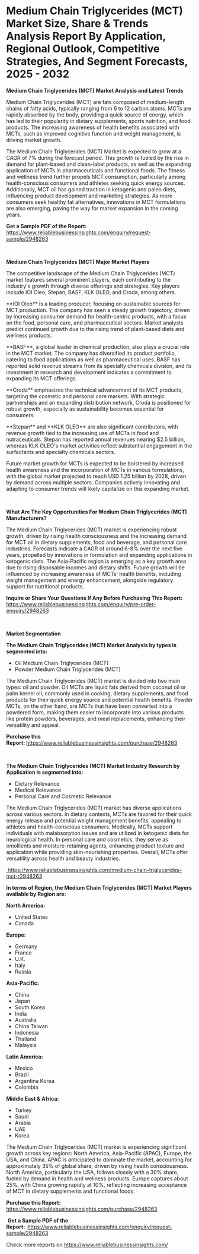 <p><h1>Medium Chain Triglycerides (MCT) Market Size, Share & Trends Analysis Report By Application, Regional Outlook, Competitive Strategies, And Segment Forecasts, 2025 - 2032</h1></p><p><strong>Medium Chain Triglycerides (MCT) Market Analysis and Latest Trends</strong></p>
<p><p>Medium Chain Triglycerides (MCT) are fats composed of medium-length chains of fatty acids, typically ranging from 6 to 12 carbon atoms. MCTs are rapidly absorbed by the body, providing a quick source of energy, which has led to their popularity in dietary supplements, sports nutrition, and food products. The increasing awareness of health benefits associated with MCTs, such as improved cognitive function and weight management, is driving market growth.</p><p>The Medium Chain Triglycerides (MCT) Market is expected to grow at a CAGR of 7% during the forecast period. This growth is fueled by the rise in demand for plant-based and clean-label products, as well as the expanding application of MCTs in pharmaceuticals and functional foods. The fitness and wellness trend further propels MCT consumption, particularly among health-conscious consumers and athletes seeking quick energy sources. Additionally, MCT oil has gained traction in ketogenic and paleo diets, influencing product development and marketing strategies. As more consumers seek healthy fat alternatives, innovations in MCT formulations are also emerging, paving the way for market expansion in the coming years.</p></p>
<p><strong>Get a Sample PDF of the Report:&nbsp;</strong> <a href="https://www.reliablebusinessinsights.com/enquiry/request-sample/2948263?utm_campaign=3362&utm_medium=2&utm_source=Github&utm_content=ia&utm_term=12032025&utm_id=medium-chain-triglycerides-mct">https://www.reliablebusinessinsights.com/enquiry/request-sample/2948263</a></p>
<p>&nbsp;</p>
<p><strong>Medium Chain Triglycerides (MCT) Major Market Players</strong></p>
<p><p>The competitive landscape of the Medium Chain Triglycerides (MCT) market features several prominent players, each contributing to the industry's growth through diverse offerings and strategies. Key players include IOI Oleo, Stepan, BASF, KLK OLEO, and Croda, among others.</p><p>**IOI Oleo** is a leading producer, focusing on sustainable sources for MCT production. The company has seen a steady growth trajectory, driven by increasing consumer demand for health-centric products, with a focus on the food, personal care, and pharmaceutical sectors. Market analysts predict continued growth due to the rising trend of plant-based diets and wellness products.</p><p>**BASF**, a global leader in chemical production, also plays a crucial role in the MCT market. The company has diversified its product portfolio, catering to food applications as well as pharmaceutical uses. BASF has reported solid revenue streams from its specialty chemicals division, and its investment in research and development indicates a commitment to expanding its MCT offerings.</p><p>**Croda** emphasizes the technical advancement of its MCT products, targeting the cosmetic and personal care markets. With strategic partnerships and an expanding distribution network, Croda is positioned for robust growth, especially as sustainability becomes essential for consumers.</p><p>**Stepan** and **KLK OLEO** are also significant contributors, with revenue growth tied to the increasing use of MCTs in food and nutraceuticals. Stepan has reported annual revenues nearing $2.5 billion, whereas KLK OLEO's market activities reflect substantial engagement in the surfactants and specialty chemicals sectors.</p><p>Future market growth for MCTs is expected to be bolstered by increased health awareness and the incorporation of MCTs in various formulations, with the global market projected to reach USD 1.25 billion by 2028, driven by demand across multiple sectors. Companies actively innovating and adapting to consumer trends will likely capitalize on this expanding market.</p></p>
<p>&nbsp;</p>
<p><strong>What Are The Key Opportunities For Medium Chain Triglycerides (MCT) Manufacturers?</strong></p>
<p><p>The Medium Chain Triglycerides (MCT) market is experiencing robust growth, driven by rising health consciousness and the increasing demand for MCT oil in dietary supplements, food and beverage, and personal care industries. Forecasts indicate a CAGR of around 6-8% over the next five years, propelled by innovations in formulation and expanding applications in ketogenic diets. The Asia-Pacific region is emerging as a key growth area due to rising disposable incomes and dietary shifts. Future growth will be influenced by increasing awareness of MCTs' health benefits, including weight management and energy enhancement, alongside regulatory support for nutritional products.</p></p>
<p><strong>Inquire or Share Your Questions If Any Before Purchasing This Report:</strong> <a href="https://www.reliablebusinessinsights.com/enquiry/pre-order-enquiry/2948263?utm_campaign=3362&utm_medium=2&utm_source=Github&utm_content=ia&utm_term=12032025&utm_id=medium-chain-triglycerides-mct">https://www.reliablebusinessinsights.com/enquiry/pre-order-enquiry/2948263</a></p>
<p>&nbsp;</p>
<p><strong>Market Segmentation</strong></p>
<p><strong>The Medium Chain Triglycerides (MCT) Market Analysis by types is segmented into:</strong></p>
<p><ul><li>Oil Medium Chain Triglycerides (MCT)</li><li>Powder Medium Chain Triglycerides (MCT)</li></ul></p>
<p><p>The Medium Chain Triglycerides (MCT) market is divided into two main types: oil and powder. Oil MCTs are liquid fats derived from coconut oil or palm kernel oil, commonly used in cooking, dietary supplements, and food products for their quick energy source and potential health benefits. Powder MCTs, on the other hand, are MCTs that have been converted into a powdered form, making them easier to incorporate into various products like protein powders, beverages, and meal replacements, enhancing their versatility and appeal.</p></p>
<p><strong>Purchase this Report:&nbsp;</strong><a href="https://www.reliablebusinessinsights.com/purchase/2948263?utm_campaign=3362&utm_medium=2&utm_source=Github&utm_content=ia&utm_term=12032025&utm_id=medium-chain-triglycerides-mct">https://www.reliablebusinessinsights.com/purchase/2948263</a></p>
<p>&nbsp;</p>
<p><strong>The Medium Chain Triglycerides (MCT) Market Industry Research by Application is segmented into:</strong></p>
<p><ul><li>Dietary Relevance</li><li>Medical Relevance</li><li>Personal Care and Cosmetic Relevance</li></ul></p>
<p><p>The Medium Chain Triglycerides (MCT) market has diverse applications across various sectors. In dietary contexts, MCTs are favored for their quick energy release and potential weight management benefits, appealing to athletes and health-conscious consumers. Medically, MCTs support individuals with malabsorption issues and are utilized in ketogenic diets for neurological health. In personal care and cosmetics, they serve as emollients and moisture-retaining agents, enhancing product texture and application while providing skin-nourishing properties. Overall, MCTs offer versatility across health and beauty industries.</p></p>
<p><a href="https://www.reliablebusinessinsights.com/medium-chain-triglycerides-mct-r2948263?utm_campaign=3362&utm_medium=2&utm_source=Github&utm_content=ia&utm_term=12032025&utm_id=medium-chain-triglycerides-mct">&nbsp;https://www.reliablebusinessinsights.com/medium-chain-triglycerides-mct-r2948263</a></p>
<p><strong>In terms of Region, the Medium Chain Triglycerides (MCT) Market Players available by Region are:</strong></p>
<p>
    <p> <strong> North America: </strong>
        <ul>
            <li>United States</li>
            <li>Canada</li>
        </ul>
        </p> 
    <p> <strong> Europe: </strong>
        <ul>
            <li>Germany</li>
            <li>France</li>
            <li>U.K.</li>
            <li>Italy</li>
            <li>Russia</li>
        </ul>
        </p> 
    <p> <strong> Asia-Pacific: </strong>
        <ul>
            <li>China</li>
            <li>Japan</li>
            <li>South Korea</li>
            <li>India</li>
            <li>Australia</li>
            <li>China Taiwan</li>
            <li>Indonesia</li>
            <li>Thailand</li>
            <li>Malaysia</li>
        </ul>
        </p> 
    <p> <strong> Latin America: </strong>
        <ul>
            <li>Mexico</li>
            <li>Brazil</li>
            <li>Argentina Korea</li>
            <li>Colombia</li>
        </ul>
        </p> 
    <p> <strong> Middle East & Africa: </strong>
        <ul>
            <li>Turkey</li>
            <li>Saudi</li>
            <li>Arabia</li>
            <li>UAE</li>
            <li>Korea</li>
        </ul>
    </p>
    </p>
<p><p>The Medium Chain Triglycerides (MCT) market is experiencing significant growth across key regions: North America, Asia-Pacific (APAC), Europe, the USA, and China. APAC is anticipated to dominate the market, accounting for approximately 35% of global share, driven by rising health consciousness. North America, particularly the USA, follows closely with a 30% share, fueled by demand in health and wellness products. Europe captures about 25%, with China growing rapidly at 10%, reflecting increasing acceptance of MCT in dietary supplements and functional foods.</p></p>
<p><strong>Purchase this Report: </strong><a href="https://www.reliablebusinessinsights.com/purchase/2948263?utm_campaign=3362&utm_medium=2&utm_source=Github&utm_content=ia&utm_term=12032025&utm_id=medium-chain-triglycerides-mct">https://www.reliablebusinessinsights.com/purchase/2948263</a></p>
<p>&nbsp;<strong>Get a Sample PDF of the Report:&nbsp;&nbsp;</strong><a href="https://www.reliablebusinessinsights.com/enquiry/request-sample/2948263?utm_campaign=3362&utm_medium=2&utm_source=Github&utm_content=ia&utm_term=12032025&utm_id=medium-chain-triglycerides-mct">https://www.reliablebusinessinsights.com/enquiry/request-sample/2948263</a></p>
<p><strong></strong></p>
<p>Check more reports on <a href="https://www.reliablebusinessinsights.com/?utm_campaign=3362&utm_medium=2&utm_source=Github&utm_content=ia&utm_term=12032025&utm_id=medium-chain-triglycerides-mct">https://www.reliablebusinessinsights.com/</a></p>
